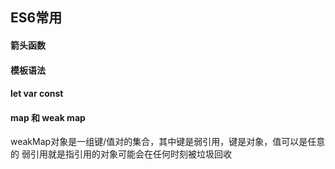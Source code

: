 ## ES6常用 ##  

#### 箭头函数 ####  


#### 模板语法 ####  

#### let var const ####  


#### map 和 weak map ####  
weakMap对象是一组键/值对的集合，其中键是弱引用，键是对象，值可以是任意的
弱引用就是指引用的对象可能会在任何时刻被垃圾回收

